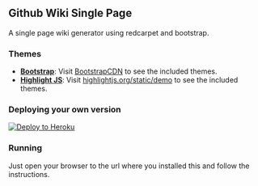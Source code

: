 ## Github Wiki Single Page
A single page wiki generator using redcarpet and bootstrap.


### Themes
- **[Bootstrap](http://getbootstrap.com/)**: Visit [BootstrapCDN](https://www.bootstrapcdn.com/bootswatch/) to see the included themes.
- **[Highlight JS](https://highlightjs.org/)**: Visit [highlightjs.org/static/demo](https://highlightjs.org/static/demo/) to see the included themes.


### Deploying your own version

[![Deploy to Heroku](https://www.herokucdn.com/deploy/button.svg)](https://heroku.com/deploy)


### Running
Just open your browser to the url where you installed this and follow the instructions.
